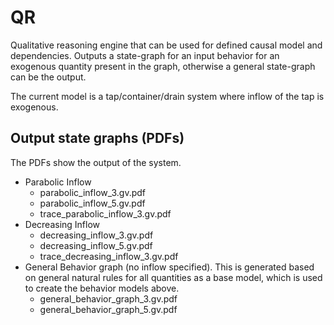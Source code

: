 # QR

Qualitative reasoning engine that can be used for defined causal model and dependencies.
Outputs a state-graph for an input behavior for an exogenous quantity present in the graph, otherwise a general state-graph can be the output.

The current model is a tap/container/drain system where inflow of the tap is exogenous.

## Output state graphs (PDFs)
The PDFs show the output of the system.
  - Parabolic Inflow
    - parabolic_inflow_3.gv.pdf
    - parabolic_inflow_5.gv.pdf
    - trace_parabolic_inflow_3.gv.pdf
  - Decreasing Inflow
    - decreasing_inflow_3.gv.pdf
    - decreasing_inflow_5.gv.pdf
    - trace_decreasing_inflow_3.gv.pdf
  - General Behavior graph (no inflow specified).
    This is generated based on general natural rules for all quantities as a base model, which is used to create the behavior models above.
    - general_behavior_graph_3.gv.pdf
    - general_behavior_graph_5.gv.pdf

